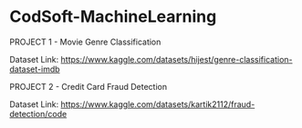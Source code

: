 # CodSoft-MachineLearning

PROJECT 1 - Movie Genre Classification

Dataset Link: https://www.kaggle.com/datasets/hijest/genre-classification-dataset-imdb

PROJECT 2 - Credit Card Fraud Detection

Dataset Link: https://www.kaggle.com/datasets/kartik2112/fraud-detection/code
